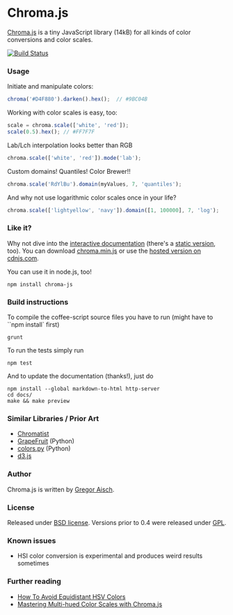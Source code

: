 # Chroma.js

[Chroma.js](https://gka.github.io/chroma.js/) is a tiny JavaScript library (14kB) for all kinds of color conversions and color scales.

[![Build Status](https://travis-ci.org/gka/chroma.js.svg?branch=master)](https://travis-ci.org/gka/chroma.js)

### Usage


Initiate and manipulate colors:

```javascript
chroma('#D4F880').darken().hex();  // #9BC04B
```

Working with color scales is easy, too:

```javascript
scale = chroma.scale(['white', 'red']);
scale(0.5).hex(); // #FF7F7F
```

Lab/Lch interpolation looks better than RGB

```javascript
chroma.scale(['white', 'red']).mode('lab');
```

Custom domains! Quantiles! Color Brewer!!

```javascript
chroma.scale('RdYlBu').domain(myValues, 7, 'quantiles');
```

And why not use logarithmic color scales once in your life?

```javascript
chroma.scale(['lightyellow', 'navy']).domain([1, 100000], 7, 'log');
```

### Like it?

Why not dive into the [interactive documentation](http://gka.github.io/chroma.js/) (there's a [static version](https://github.com/gka/chroma.js/blob/v1.3.1/docs/src/index.md), too). You can download [chroma.min.js](https://raw.github.com/gka/chroma.js/master/chroma.min.js) or use the [hosted version on cdnjs.com](https://cdnjs.com/libraries/chroma-js).

You can use it in node.js, too!

    npm install chroma-js


### Build instructions

To compile the coffee-script source files you have to run (might have to ``npm install` first)

    grunt

To run the tests simply run

    npm test

And to update the documentation (thanks!), just do

	npm install --global markdown-to-html http-server
    cd docs/
    make && make preview

### Similar Libraries / Prior Art

* [Chromatist](https://github.com/jrus/chromatist)
* [GrapeFruit](https://github.com/xav/Grapefruit) (Python)
* [colors.py](https://github.com/mattrobenolt/colors.py) (Python)
* [d3.js](https://github.com/mbostock/d3)


### Author

Chroma.js is written by [Gregor Aisch](http://driven-by-data.net).

### License

Released under [BSD license](http://opensource.org/licenses/BSD-3-Clause).
Versions prior to 0.4 were released under [GPL](http://www.gnu.org/licenses/gpl-3.0).

### Known issues

* HSI color conversion is experimental and produces weird results sometimes

### Further reading

* [How To Avoid Equidistant HSV Colors](https://vis4.net/blog/posts/avoid-equidistant-hsv-colors/)
* [Mastering Multi-hued Color Scales with Chroma.js](https://vis4.net/blog/posts/mastering-multi-hued-color-scales/)
